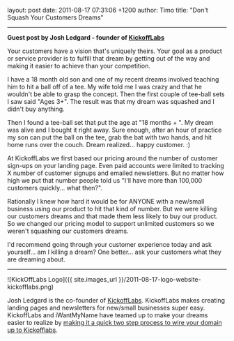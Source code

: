 layout: post
date: 2011-08-17 07:31:06 +1200
author: Timo
title: "Don't Squash Your Customers Dreams"


----

**Guest post by Josh Ledgard - founder of [KickoffLabs](http://kickofflabs.com)**

Your customers have a vision that's uniquely theirs.  Your goal as a product or service provider is to fulfill that dream by getting out of the way and making it easier to achieve than your competition. 

I have a 18 month old son and one of my recent dreams involved teaching him to hit a ball off of a tee.  My wife told me I was crazy and that he wouldn't be able to grasp the concept.  Then the first couple of tee-ball sets I saw said "Ages 3+".  The result was that my dream was squashed and I didn't buy anything.  

Then I found a tee-ball set that put the age at "18 months + ".  My dream was alive and I bought it right away. Sure enough, after an hour of practice my son can put the ball on the tee, grab the bat with two hands, and hit home runs over the couch.  Dream realized... happy customer. :)

At KickoffLabs we first based our pricing around the number of customer sign-ups on your landing page.  Even paid accounts were limited to tracking X number of customer signups and emailed newsletters.  But no matter how high we put that number people told us "I'll have more than 100,000 customers quickly... what then?".  

Rationally I knew how hard it would be for ANYONE with a new/small business using our product to hit that kind of number.  But we were killing our customers dreams and that made them less likely to buy our product.  So we changed our pricing model to support unlimited customers so we weren't squashing our customers dreams.  

I'd recommend going through your customer experience today and ask yourself... am I killing a dream? One better... ask your customers what they are dreaming about. 

***

![KickOffLabs Logo]({{ site.images_url }}/2011-08-17-logo-website-kickofflabs.png)

Josh Ledgard is the co-founder of [KickoffLabs](http://kickofflabs.com). KickoffLabs makes creating landing pages and newsletters for new/small businesses super easy.  KickoffLabs and iWantMyName have teamed up to make your dreams easier to realize by [making it a quick two step process to wire your domain up to Kickofflabs](https://iwantmyname.com/services/website-builder/kickofflabs-own-domain).
